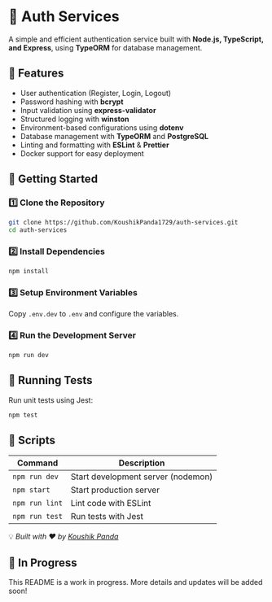 # 🚀 Auth Services

A simple and efficient authentication service built with **Node.js, TypeScript, and Express**, using **TypeORM** for database management.

## 📌 Features

- User authentication (Register, Login, Logout)
- Password hashing with **bcrypt**
- Input validation using **express-validator**
- Structured logging with **winston**
- Environment-based configurations using **dotenv**
- Database management with **TypeORM** and **PostgreSQL**
- Linting and formatting with **ESLint** & **Prettier**
- Docker support for easy deployment

## 🚀 Getting Started

### 1️⃣ Clone the Repository

```sh
git clone https://github.com/KoushikPanda1729/auth-services.git
cd auth-services
```

### 2️⃣ Install Dependencies

```sh
npm install
```

### 3️⃣ Setup Environment Variables

Copy `.env.dev` to `.env` and configure the variables.

### 4️⃣ Run the Development Server

```sh
npm run dev
```

## 🧪 Running Tests

Run unit tests using Jest:

```sh
npm test
```

## 📜 Scripts

| Command        | Description                        |
| -------------- | ---------------------------------- |
| `npm run dev`  | Start development server (nodemon) |
| `npm start`    | Start production server            |
| `npm run lint` | Lint code with ESLint              |
| `npm run test` | Run tests with Jest                |

💡 _Built with ❤️ by [Koushik Panda](https://github.com/KoushikPanda1729)_

## 🚧 In Progress

This README is a work in progress. More details and updates will be added soon!
